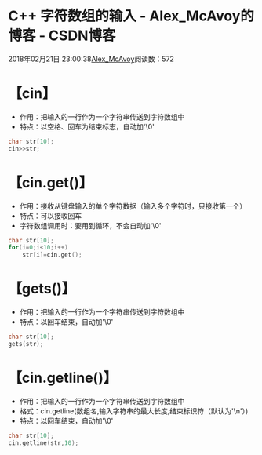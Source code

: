# C++ 字符数组的输入 - Alex_McAvoy的博客 - CSDN博客





2018年02月21日 23:00:38[Alex_McAvoy](https://me.csdn.net/u011815404)阅读数：572








# 【cin】






- 作用：把输入的一行作为一个字符串传送到字符数组中
- 特点：以空格、回车为结束标志，自动加'\0'

```cpp
char str[10];
cin>>str;
```







# 【cin.get()】


- 作用：接收从键盘输入的单个字符数据（输入多个字符时，只接收第一个）
- 特点：可以接收回车
- 字符数组调用时：要用到循环，不会自动加'\0'

```cpp
char str[10];
for(i=0;i<10;i++)
    str[i]=cin.get();
```

# 【gets()】


- 作用：把输入的一行作为一个字符串传送到字符数组中
- 特点：以回车结束，自动加'\0'

```cpp
char str[10];
gets(str);
```



# 【cin.getline()】


- 作用：把输入的一行作为一个字符串传送到字符数组中
- 格式：cin.getline(数组名,输入字符串的最大长度,结束标识符（默认为'\n'）)
- 特点：以回车结束，自动加'\0'

```cpp
char str[10];
cin.getline(str,10);
```



